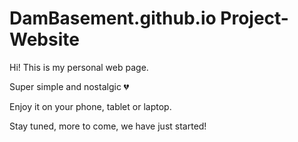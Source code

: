 # DamBasement.github.io Project-Website

Hi! This is my personal web page. 

Super simple and nostalgic 💔

Enjoy it on your phone, tablet or laptop.

Stay tuned, more to come, we have just started!
